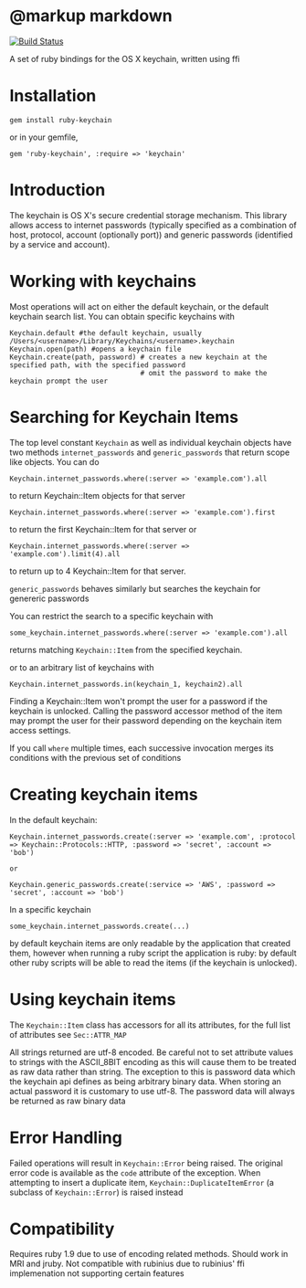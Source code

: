 # @markup markdown
[![Build Status](https://travis-ci.org/fcheung/keychain_ffi.png)](https://travis-ci.org/fcheung/keychain_ffi)

A set of ruby bindings for the OS X keychain, written using ffi

Installation
============

    gem install ruby-keychain

or in your gemfile,

    gem 'ruby-keychain', :require => 'keychain'


Introduction
============

The keychain is OS X's secure credential storage mechanism. This library allows access to internet passwords (typically specified as a combination of host, protocol, account (optionally port)) and generic passwords (identified by a service and account).


Working with keychains
==================

Most operations will act on either the default keychain, or the default keychain search list. You can obtain specific keychains with

    Keychain.default #the default keychain, usually /Users/<username>/Library/Keychains/<username>.keychain
    Keychain.open(path) #opens a keychain file
    Keychain.create(path, password) # creates a new keychain at the specified path, with the specified password
                                    # omit the password to make the keychain prompt the user


Searching for Keychain Items
=============================

The top level constant `Keychain` as well as individual keychain objects have two methods `internet_passwords` and `generic_passwords` that return scope like objects. You can do

    Keychain.internet_passwords.where(:server => 'example.com').all

to return Keychain::Item objects for that server

    Keychain.internet_passwords.where(:server => 'example.com').first

to return the first Keychain::Item for that server or

    Keychain.internet_passwords.where(:server => 'example.com').limit(4).all

to return up to 4 Keychain::Item for that server.

`generic_passwords` behaves similarly but searches the keychain for genereric passwords

You can restrict the search to a specific keychain with

    some_keychain.internet_passwords.where(:server => 'example.com').all

returns matching `Keychain::Item` from the specified keychain.

or to an arbitrary list of keychains with

    Keychain.internet_passwords.in(keychain_1, keychain2).all


Finding a Keychain::Item won't prompt the user for a password if the keychain is unlocked. Calling the password accessor method of the item may prompt the user for their password depending on the keychain item access settings.

If you call `where` multiple times, each successive invocation merges its conditions with the previous set of conditions


Creating keychain items
=========================

In the default keychain:

    Keychain.internet_passwords.create(:server => 'example.com', :protocol => Keychain::Protocols::HTTP, :password => 'secret', :account => 'bob')

    or

    Keychain.generic_passwords.create(:service => 'AWS', :password => 'secret', :account => 'bob')

In a specific keychain

    some_keychain.internet_passwords.create(...)

by default keychain items are only readable by the application that created them, however when running a ruby script the application is ruby: by default other ruby scripts will be able to read the items (if the keychain is unlocked).

Using keychain items
=====================

The `Keychain::Item` class has accessors for all its attributes, for the full list of attributes see `Sec::ATTR_MAP`

All strings returned are utf-8 encoded. Be careful not to set attribute values to strings with the ASCII_8BIT encoding as this will cause them to be treated as raw data rather than string. The exception to this is password data which the keychain api defines as being arbitrary binary data. When storing an actual password it is customary to use utf-8. The password data will always be returned as raw binary data


Error Handling
==============

Failed operations will result in `Keychain::Error` being raised. The original error code is available as the `code` attribute of the exception. When attempting to insert a duplicate item, `Keychain::DuplicateItemError` (a subclass of `Keychain::Error`) is raised instead


Compatibility
=============
Requires ruby 1.9 due to use of encoding related methods. Should work in MRI and jruby. Not compatible with rubinius due to rubinius' ffi implemenation
not supporting certain features

